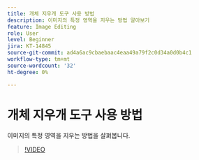 ```yaml
---
title: 개체 지우개 도구 사용 방법
description: 이미지의 특정 영역을 지우는 방법 알아보기
feature: Image Editing
role: User
level: Beginner
jira: KT-14845
source-git-commit: ad4a6ac9cbaebaac4eaa49a79f2c0d34a0d0b4c1
workflow-type: tm+mt
source-wordcount: '32'
ht-degree: 0%

---
```


# 개체 지우개 도구 사용 방법

이미지의 특정 영역을 지우는 방법을 살펴봅니다.

>[!VIDEO](https://video.tv.adobe.com/v/3427019?quality=12&learn=on&hidetitle=true)
